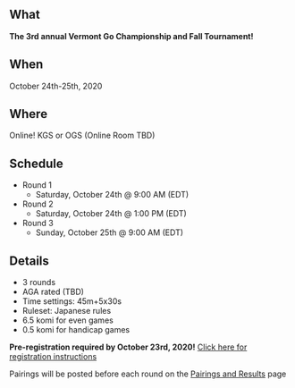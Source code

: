 ## What
__The 3rd annual Vermont Go Championship and Fall Tournament!__

## When
October 24th-25th, 2020

## Where
Online!  KGS or OGS (Online Room TBD)

## Schedule
- Round 1
  - Saturday, October 24th @ 9:00 AM (EDT)
- Round 2
  - Saturday, October 24th @ 1:00 PM (EDT)
- Round 3
  - Sunday, October 25th @ 9:00 AM (EDT)

## Details
- 3 rounds
- AGA rated (TBD)
- Time settings: 45m+5x30s
- Ruleset: Japanese rules
- 6.5 komi for even games
- 0.5 komi for handicap games

__Pre-registration required by October 23rd, 2020!__
[Click here for registration instructions]({{site.baseurl}}/registration)

Pairings will be posted before each round on the [Pairings and Results]({{site.baseurl}}/pairings) page
